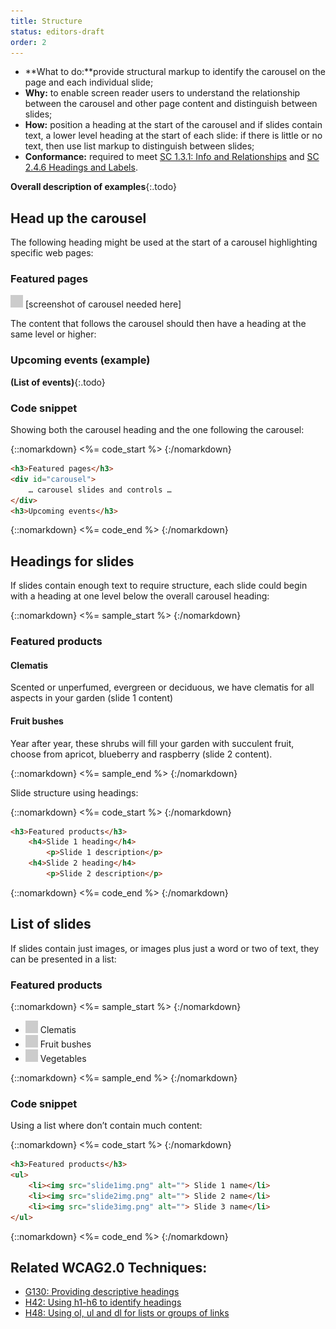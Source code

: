 ```yaml
---
title: Structure
status: editors-draft
order: 2
---
```


- **What to do:**provide structural markup to identify the carousel on the page and each individual slide;
- **Why:** to enable screen reader users to understand the relationship between the carousel and other page content and distinguish between slides;
- **How:** position a heading at the start of the carousel and if slides contain text, a lower level heading at the start of each slide: if there is little or no text, then use list markup to distinguish between slides;
- **Conformance:** required to meet [SC 1.3.1: Info and Relationships](http://www.w3.org/WAI/WCAG20/quickref/#qr-content-structure-separation-programmatic) and [SC 2.4.6 Headings and Labels](http://www.w3.org/WAI/WCAG20/quickref/#qr-navigation-mechanisms-descriptive).

**Overall description of examples**{:.todo}

## Head up the carousel

The following heading might be used at the start of a carousel highlighting specific web pages:

### Featured pages

![Screenshot of carousel](../img/placeholder.gif) [screenshot of carousel needed here]

The content that follows the carousel should then have a heading at the same level or higher:

### Upcoming events (example)

**(List of events)**{:.todo}

### Code snippet

Showing both the carousel heading and the one following the carousel:

{::nomarkdown}
<%= code_start %>
{:/nomarkdown}

~~~ html
<h3>Featured pages</h3>
<div id="carousel">
	… carousel slides and controls …
</div>
<h3>Upcoming events</h3>
~~~

{::nomarkdown}
<%= code_end %>
{:/nomarkdown}

## Headings for slides

If slides contain enough text to require structure, each slide could begin with a heading at one level below the overall carousel heading:

{::nomarkdown}
<%= sample_start %>
{:/nomarkdown}


### Featured products

#### Clematis

Scented or unperfumed, evergreen or deciduous, we have clematis for all aspects in your garden (slide 1 content)

#### Fruit bushes

Year after year, these shrubs will fill your garden with succulent fruit, choose from apricot, blueberry and raspberry (slide 2 content).

{::nomarkdown}
<%= sample_end %>
{:/nomarkdown}


Slide structure using headings:

{::nomarkdown}
<%= code_start %>
{:/nomarkdown}

~~~ html
<h3>Featured products</h3>
	<h4>Slide 1 heading</h4>
		<p>Slide 1 description</p>
	<h4>Slide 2 heading</h4>
		<p>Slide 2 description</p>
~~~
{::nomarkdown}
<%= code_end %>
{:/nomarkdown}

## List of slides

If slides contain just images, or images plus just a word or two of text, they can be presented in a list:

### Featured products

{::nomarkdown}
<%= sample_start %>
{:/nomarkdown}

- ![](../img/placeholder.gif) Clematis
- ![](../img/placeholder.gif) Fruit bushes
- ![](../img/placeholder.gif) Vegetables

{::nomarkdown}
<%= sample_end %>
{:/nomarkdown}

### Code snippet

Using a list where don’t contain much content:

{::nomarkdown}
<%= code_start %>
{:/nomarkdown}

~~~ html
<h3>Featured products</h3>
<ul>
	<li><img src="slide1img.png" alt=""> Slide 1 name</li>
	<li><img src="slide2img.png" alt=""> Slide 2 name</li>
	<li><img src="slide3img.png" alt=""> Slide 3 name</li>
</ul>
~~~

{::nomarkdown}
<%= code_end %>
{:/nomarkdown}


## Related WCAG2.0 Techniques:

- [G130: Providing descriptive headings](http://www.w3.org/TR/2012/NOTE-WCAG20-TECHS-20120103/G130)
- [H42: Using h1-h6 to identify headings](http://www.w3.org/TR/2012/NOTE-WCAG20-TECHS-20120103/H42)
- [H48: Using ol, ul and dl for lists or groups of links](http://www.w3.org/TR/2012/NOTE-WCAG20-TECHS-20120103/H48.html)
